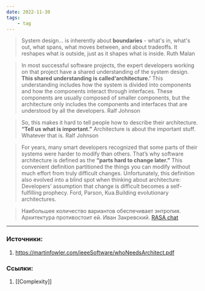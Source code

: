 ```yaml
---
date: 2022-11-30
tags:
    - tag
---
```


> System design... is inherently about **boundaries** - what's in, what's out, what spans, what moves between, and about tradeoffs. It reshapes what is outside, just as it shapes what is inside. Ruth Malan

> In most successful software projects, the expert developers working on that project have a shared understanding of the system design. **This shared understanding is called‘architecture.’** This understanding includes how the system is divided into components and how the components interact through interfaces. These components are usually composed of smaller components, but the architecture only includes the components and interfaces that are understood by all the developers. Ralf Johnson

> So, this makes it hard to tell people how to describe their architecture. **“Tell us what is important.”** Architecture is about the important stuff. Whatever that is. Ralf Johnson

> For years, many smart developers recognized that some parts of their systems were harder to modify than others. That’s why software architecture is defined as the **“parts hard to change later.”** This convenient definition partitioned the things you can modify without much effort from truly difficult changes. Unfortunately, this definition also evolved into a blind spot when thinking about architecture: Developers’ assumption that change is difficult becomes a self-fulfilling prophecy. Ford, Parson, Kua.Building evolutionary architectures.

> Наибольшее количество вариантов обеспечивает энтропия. Архитектура противостоит ей. Иван Закревский. [RASA chat](https://t.me/ru_arc_chat/3231)

---

### Источники:
1. https://martinfowler.com/ieeeSoftware/whoNeedsArchitect.pdf

### Ссылки:
1. [[Complexity]]